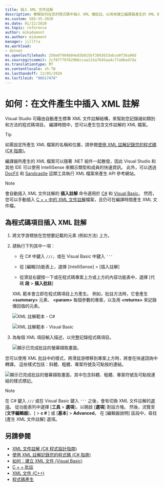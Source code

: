 ```yaml
---
title: 插入 XML 文件註解
description: 瞭解如何在您的程式碼中插入 XML 檔批註，以用來建立編譯器產生的 XML 檔案，以便與您的 .NET 元件一起散發。
ms.custom: SEO-VS-2020
ms.date: 01/22/2020
ms.topic: reference
author: mikadumont
ms.author: midumont
manager: jillfra
ms.workload:
- dotnet
ms.openlocfilehash: 250e07994b04e03b015bf3893633ebce0f36a90d
ms.sourcegitcommit: 2cf87f79762906ccaa133a7645aa4c77a0bed7da
ms.translationtype: MT
ms.contentlocale: zh-TW
ms.lasthandoff: 12/05/2020
ms.locfileid: "96617470"
---
```

# <a name="how-to-insert-xml-comments-for-documentation-generation"></a>如何：在文件產生中插入 XML 註解

Visual Studio 可藉由自動產生標準 XML 文件註解結構，來幫助您記錄諸如類別和方法的程式碼項目。 編譯時間中，您可以產生包含文件註解的 XML 檔案。

> [!TIP]
> 如需設定所產生 XML 檔案的名稱和位置，請參閱[使用 XML 註解記錄您的程式碼 (C# 指南)](/dotnet/csharp/codedoc)。

編譯器所產生的 XML 檔案可以隨著 .NET 組件一起散發，因此 Visual Studio 和其他 IDE 可以使用 IntelliSense 來顯示類型和成員的快速資訊。 此外，可以透過 [DocFX](https://dotnet.github.io/docfx/) 和 [Sandcastle](https://www.microsoft.com/download/details.aspx?id=10526) 這類工具執行 XML 檔案來產生 API 參考網站。

> [!NOTE]
> 會自動插入 XML 文件註解的 **插入註解** 命令適用於 [C#](/dotnet/csharp/programming-guide/xmldoc/xml-documentation-comments) 和 [Visual Basic](/dotnet/visual-basic/programming-guide/program-structure/how-to-create-xml-documentation)。 然而，您可以手動插入 [C + + 中的 XML 文件註解](/cpp/build/reference/xml-documentation-visual-cpp)檔案，且仍可在編譯時間產生 XML 文件檔。

## <a name="to-insert-xml-comments-for-a-code-element"></a>為程式碼項目插入 XML 註解

1. 將文字游標放在您想要記載的元素 (例如方法) 上方。

2. 請執行下列其中一項：

   - 在 C# 中鍵入 `///`，或在 Visual Basic 中鍵入 `'''`

   - 從 [編輯]功能表上，選擇 [IntelliSense] > [插入註解]

   - 從滑鼠右鍵按一下或在程式碼專案上方或上方的內容功能表中，選擇 [代碼 **段**  >  **插入批註**]

   XML 範本會立即在程式碼項目上方產生。 例如，批註方法時，它會產生 **\<summary\>** 元素、 **\<param\>** 每個參數的專案，以及用 **\<returns\>** 來記錄傳回值的元素。

   ![XML 註解範本 - C#](media/doc-preview-cs.png)

   ![XML 註解範本 - Visual Basic](media/doc-preview-vb.png)

3. 為每個 XML 項目輸入描述，以完整記錄程式碼項目。

   ![顯示已完成批註的螢幕擷取畫面。](media/doc-result-cs.png)

您可以使用 XML 批註中的樣式，將滑鼠游標移到專案上方時，將會在快速諮詢中轉譯。 這些樣式包括：斜體、粗體、專案符號及可點按的連結。

   ![顯示已完成批註的螢幕擷取畫面，其中包含斜體、粗體、專案符號及可點按連結的樣式標記。](media/doc-style-cs.png) 

> [!NOTE]
> 在 C# 鍵入 `///` 或在 Visual Basic 鍵入 `'''` 之後，會有切換 XML 文件註解的[選項](../../ide/reference/options-text-editor-csharp-advanced.md)。 從功能表列中選擇 [**工具**  >  **選項**]，以開啟 [**選項**] 對話方塊。 然後，流覽至 [**文字編輯器**]、[  >  **c #** ] 或 [**基本**]  >  **Advanced**。 在 [編輯器說明] 區段中，尋找 [產生 XML 文件註解] 選項。

## <a name="see-also"></a>另請參閱

- [XML 文件註解 (C# 程式設計指南)](/dotnet/csharp/programming-guide/xmldoc/xml-documentation-comments)
- [使用 XML 註解記錄您的程式碼 (C# 指南)](/dotnet/csharp/codedoc)
- [如何：建立 XML 文件 (Visual Basic)](/dotnet/visual-basic/programming-guide/program-structure/how-to-create-xml-documentation)
- [C + + 批註](/cpp/cpp/comments-cpp)
- [XML 文件 (C++)](/cpp/build/reference/xml-documentation-visual-cpp)
- [程式碼產生](../code-generation-in-visual-studio.md)

